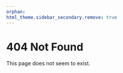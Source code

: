 ```yaml
---
orphan:
html_theme.sidebar_secondary.remove: true
---
```


# 404 Not Found

This page does not seem to exist.
